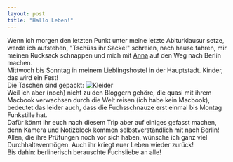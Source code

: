 ```yaml
---
layout: post
title: "Hallo Leben!"
---
```


Wenn ich morgen den letzten Punkt unter meine letzte Abiturklausur setze, werde ich aufstehen, "Tschüss ihr Säcke!" schreien, nach hause fahren, mir meinen Rucksack schnappen und mich mit [Anna](http://magazin.fuchsgehtum.de/anna/) auf den Weg nach Berlin machen.  
Mittwoch bis Sonntag in meinem Lieblingshostel in der Hauptstadt. Kinder, das wird ein Fest!  
Die Taschen sind gepackt:
![Kleider](http://farm4.staticflickr.com/3736/12069949486_4724d80f4b_c.jpg)  
Weil ich aber (noch) nicht zu den Bloggern gehöre, die quasi mit ihrem Macbook verwachsen durch die Welt reisen (ich habe kein Macbook), bedeutet das leider auch, dass die Fuchsschnauze erst einmal bis Montag Funkstille hat.  
Dafür könnt ihr euch nach diesem Trip aber auf einiges gefasst machen, denn Kamera und Notizblock kommen selbstverständlich mit nach Berlin!  
Allen, die ihre Prüfungen noch vor sich haben, wünsche ich ganz viel Durchhaltevermögen. Auch ihr kriegt euer Leben wieder zurück!  
Bis dahin: berlinerisch berauschte Fuchsliebe an alle!